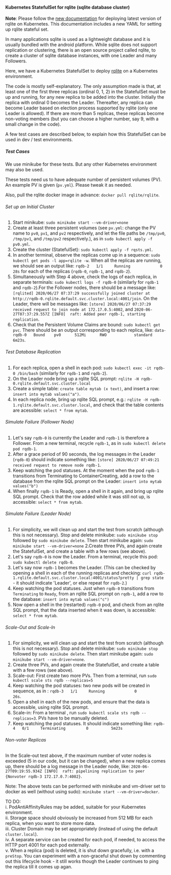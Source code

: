 #### Kubernetes StatefulSet for rqlite (sqlite database cluster)

<strong>Note</strong>: Please follow the [new documentation](https://github.com/rqlite/rqlite/blob/master/DOC/KUBERNETES.md) for deploying latest version of rqlite on Kubernetes. This documentation includes a new YAML for setting up rqlite stateful set.

In many applications sqlite is used as a lightweight database and it is usually bundled  with the android platform. While sqlite does not support replication or clustering, there is an open source project called rqlite, to create a cluster of sqlite database instances, with one Leader and many Followers. 

Here, we have a Kubernetes StatefulSet to deploy [rqlite](https://github.com/rqlite/rqlite) on a Kubernetes environment.

The code is mostly self-explanatory. The only assumption made is that, at least one of the first three replicas (ordinal 0, 1, 2) in the StatefulSet must be up and running, for any new replica to be added into the cluster. Initially the replica with ordinal 0 becomes the Leader. Thereafter, any replica can become Leader based on election process supported by rqlite (only one Leader is allowed). If there are more than 5 replicas, these replicas become non-voting members (but you can choose a higher number, say 9, with a small change in the code).

A few test cases are described below, to explain how this StatefulSet can be used in dev / test environments.

##### Test Cases
We use minikube for these tests. But any other Kubernetes environment may also be used.

These tests need us to have adequate number of persistent volumes (PV). An example PV is given (`pv.yml`). Please tweak it as needed.

Also, pull the rqlite docker image in advance: `docker pull rqlite/rqlite`.

###### Set up an Initial Cluster
1. Start minikube: `sudo minikube start --vm-driver=none`
2. Create at least three persistent volumes (see `pv.yml`: change the PV name to `pv0`, `pv1`, and `pv2` respectively, and let the file paths be `/tmp/pv0`, `/tmp/pv1`, and `/tmp/pv2` respectively.), as in `sudo kubectl apply -f pv0.yml`.
3. Create the cluster (StatefulSet): `sudo kubectl apply -f rqsts.yml`.
4. In another terminal, observe the replicas come up in a sequence: `sudo kubectl get pods -l app=rqlite -w`. When all the replicas are running, we should see an output like: `rqdb-2   1/1     Running             0          28s` for each of the replicas (`rqdb-0`, `rqdb-1`, and `rqdb-2`).
5. Simultaneously with Step 4 above, check the logs of each replica, in separate terminals: `sudo kubectl logs -f rqdb-0` (similarly for `rqdb-1` and `rqdb-2`).For the Follower nodes, there should be a message like: `[rqlited] 2020/06/27 07:37:29 successfully joined cluster at http://rqdb-0.rqlite.default.svc.cluster.local:4001/join`. On the Leader, there will be messages like: `[store] 2020/06/27 07:37:29 received request to join node at 172.17.0.5:4002`, and `2020-06-27T07:37:29.557Z [INFO]  raft: Added peer rqdb-1, starting replication`.
6. Check that the Persistent Volume Claims are bound: `sudo kubectl get pvc`. There should be an output corresponding to each replica, like: `data-rqdb-0   Bound    pv0      512Mi      RWO            standard       6m23s`.

###### Test Database Replication
1. For each replica, open a shell in each pod: `sudo kubectl exec -it rqdb-0 /bin/bash` (similarly for `rqdb-1` and `rqdb-2`).
2. On the Leader node bring up a rqlite SQL prompt: `rqlite -H rqdb-0.rqlite.default.svc.cluster.local`
3. Create a simple table: `create table mytab (x text)`, and insert a row: `insert into mytab values("a")`.
4. In each replica node, bring up rqlite SQL prompt, e.g.: `rqlite -H rqdb-1.rqlite.default.svc.cluster.local`, and check that the table contents are acessible: `select * from mytab`.

###### Simulate Failure (Follower Node)
1. Let's say `rqdb-0` is currently the Leader and `rqdb-1` is therefore a Follower. From a new terminal, recycle `rqdb-1`, as in `sudo kubectl delete pod rqdb-1`.
2. After a grace period of 90 seconds, the log messages in the Leader (`rqdb-0`) should indicate something like: `[store] 2020/06/27 07:49:21 received request to remove node rqdb-1`.
3. Keep watching the pod statuses. At the moment when the pod `rqdb-1` transitions from Terminating to ContainerCreating, add a row to the database from the rqlite SQL prompt on the Leader: `insert into mytab values("b")`
4. When finally `rqdb-1` is Ready, open a shell in it again, and bring up rqlite SQL prompt. Check that the row added while it was still not up, is accessible: `select * from mytab`.

###### Simulate Failure (Leader Node)
1. For simplicity, we will clean up and start the test from scratch (although this is not necessary). Stop and delete minikube: `sudo minikube stop` followed by `sudo minikube delete`. Then start minikube again: `sudo minikube start --vm-driver=none`
2.Create three PVs, and again create the StatefulSet, and create a table with a few rows (see above).
3. Let's say `rqdb-0` is now the Leader. From a terminal, recycle this pod: `sudo kubectl delete rqdb-0`.
4. Let's say now `rqdb-1` becomes the Leader. (This can be checked by opening a shell in each of the running replicas and checking: `curl rqdb-1.rqlite.default.svc.cluster.local:4001/status?pretty | grep state` - it should indicate 'Leader', or else repeat for `rqdb-2`.)
5. Keep watching the pod statuses. Just when `rqdb-0` transitions from `Terminating` to `Ready`, from an rqlite SQL prompt on `rqdb-1`, add a row to the database: `insert into mytab values("c")`
6. Now open a shell in the (restarted) `rqdb-0` pod, and check from an rqlite SQL prompt, that the data inserted when it was down, is accessible: `select * from mytab`.

###### Scale-Out and Scale-In
1. For simplicity, we will clean up and start the test from scratch (although this is not necessary). Stop and delete minikube: `sudo minikube stop` followed by `sudo minikube delete`. Then start minikube again: `sudo minikube start --vm-driver=none`.
2. Create three PVs, and again create the StatefulSet, and create a table with a few rows (see above).
3. Scale-out: First create two more PVs. Then from a terminal, run `sudo kubectl scale sts rqdb --replicas=5`
4. Keep watching the pod statuses: two new pods will be created in sequence, as in : `rqdb-3   1/1     Running             0          26s`.
5. Open a shell in each of the new pods, and ensure that the data is accessible, using rqlite SQL prompt.
6. Scale-in: From a terminal , run `sudo kubectl scale sts rqdb --replicas=3`. PVs have to be manually deleted.
7. Keep watching the pod statuses. It should indicate something like: `rqdb-4   0/1     Terminating         0          5m23s`

###### Non-voter Replicas
In the Scale-out test above, if the maximum number of voter nodes is exceeded (5 in our code, but it can be changed), when a new replica comes up, there should be a log message in the Leader node, like: `2020-06-27T09:19:55.934Z [INFO]  raft: pipelining replication to peer {Nonvoter rqdb-3 172.17.0.7:4002}`.

Note: The above tests can be performed with minikube and vm-driver set to docker as well (without using sudo): `minikube start --vm-driver=docker`.

TO DO: \
i. PodAntiAffinityRules may be added, suitable for your Kubernetes environment. \
ii. Storage space should obviously be increased from 512 MB for each replica, when you want to store more data. \
iii. Cluster Domain may be set appropriately (instead of using the default `cluster.local`). \
iv. A separate service can be created for each pod, if needed, to access the HTTP port 4001 for each pod externally. \
v. When a replica (pod) is deleted, it is shut down gracefully, i.e. with a `preStop`. You can experiment with a non-graceful shut down by commenting out this lifecycle hook - it still works though the Leader continues to ping the replica till it comes up agan.

